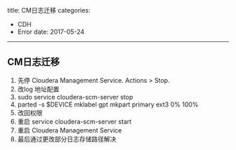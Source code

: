 title: CM日志迁移
categories: 
- CDH
- Error
date: 2017-05-24
---
## CM日志迁移
1. 先停  Cloudera Management Service. Actions > Stop.
2. 改log 地址配置
2. sudo service cloudera-scm-server stop
3. parted -s $DEVICE mklabel gpt mkpart primary ext3 0% 100%
4. 改回权限
5. 重启 service cloudera-scm-server start
6. 重启 Cloudera Management Service
7. 最后通过更改部分日志存储路径解决

